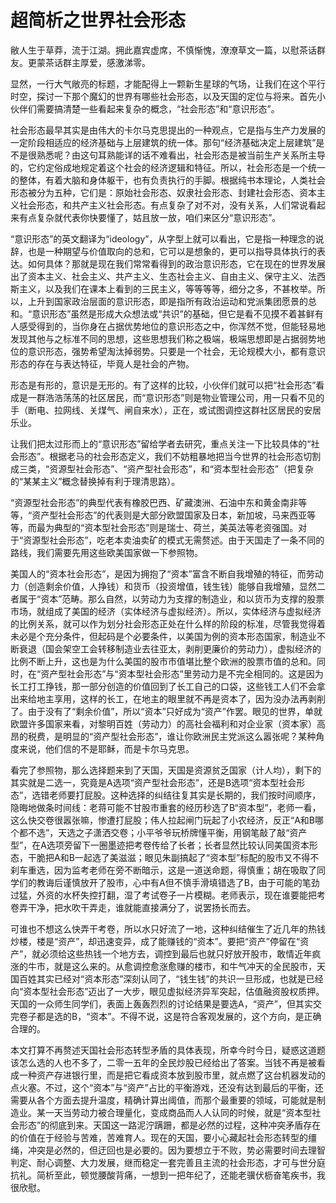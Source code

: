 # 超简析之世界社会形态
[超简析之世界社会形态]: (https://articles.zsxq.com/id_59wzgxa2ws8u.html)
[url]: (https://t.zsxq.com/eUrbEMn)

敝人生于草莽，流于江湖。拥此嘉宾虚席，不慎惭愧，潦潦草文一篇，以慰茶话群友。更蒙茶话群主厚爱，感激涕零。

显然，一行大气敞亮的标题，才能配得上一颗新生星球的气场，让我们在这个平行时空，探讨一下那个魔幻的世界有哪些社会形态，以及天国的定位与将来。首先小伙伴们需要搞清楚一些看起来复杂的概念，“社会形态”和“意识形态”。

社会形态最早其实是由伟大的卡尔马克思提出的一种观点，它是指与生产力发展的一定阶段相适应的经济基础与上层建筑的统一体。那句“经济基础决定上层建筑”是不是很熟悉呢？由这句耳熟能详的话不难看出，社会形态是被当前生产关系所主导的，它约定俗成地规定着这个社会的经济逻辑和特征。所以，社会形态是一个统一的整体，有着大脑和身体躯干，也有负责执行的手脚。根据纯书本理论，人类社会形态被分为五种，它们是：原始社会形态、奴隶社会形态、封建社会形态、资本主义社会形态，和共产主义社会形态。有点复杂了对不对，没有关系，人们常说看起来有点复杂就代表你快要懂了，姑且放一放，咱们来区分“意识形态”。

“意识形态”的英文翻译为“ideology”，从字型上就可以看出，它是指一种理念的说辞，也是一种期望与价值取向的总和，它可以是想象的，更可以指导具体执行的表达。如何具体？那就是现在我们常常看得到的政治意识形态，它在现在的世界发展出了资本主义、社会主义、共产主义、生态社会主义、自由主义、保守主义、法西斯主义，以及我们在课本上看到的三民主义，等等等等，细分之多，不甚枚举。所以，上升到国家政治层面的意识形态，即是指所有政治运动和党派集团愿景的总和。“意识形态”虽然是形成大众想法或“共识”的基础，但它是看不见摸不着甚鲜有人感受得到的，当你身在占据优势地位的意识形态之中，你浑然不觉，但能轻易地发现其他与之标准不同的思想，这些思想我们称之极端，极端思想即是占据弱势地位的意识形态，强势希望淘汰掉弱势。只要是一个社会，无论规模大小，都有意识形态的存在与表达特征，毕竟人是社会的产物。

形态是有形的，意识是无形的。有了这样的比较，小伙伴们就可以把“社会形态”看成是一群浩浩荡荡的社区居民，而“意识形态”则是物业管理公司，用一只看不见的手（断电、拉网线、关煤气、闸自来水），正在，或试图调控这群社区居民的安居乐业。

让我们把太过形而上的“意识形态”留给学者去研究，重点关注一下比较具体的“社会形态”。根据老马的社会形态定义，我们不妨粗暴地把当今世界的社会形态切割成三类，“资源型社会形态”、“资产型社会形态”，和“资本型社会形态”（把复杂的“某某主义”概念替换掉有利于理清思路）。

“资源型社会形态”的典型代表有橡胶巴西、矿藏澳洲、石油中东和黄金南非等等，“资产型社会形态”的代表则是大部分欧盟国家及日本，新加坡，马来西亚等等，而最为典型的“资本型社会形态”则是瑞士、荷兰，美英法等老资强国。对于“资源型社会形态”，吃老本卖油卖矿的模式无需赘述。由于天国走了一条不同的路线，我们需要先用这些欧美国家做一下参照物。

美国人的“资本社会形态”，是因为拥抱了“资本”富含不断自我增殖的特征，而劳动力（创造剩余价值，人挣钱）和货币（投资增值，钱生钱）能够自我增殖，显然二者属于“资本”范畴。那么自然，以劳动力为支撑的制造业，和以货币为支撑的股票市场，就组成了美国的经济（实体经济与虚拟经济）。所以，实体经济与虚拟经济的比例关系，就可以作为划分社会形态正处在什么样的阶段的标准，尽管我觉得着未必是个充分条件，但起码是个必要条件，以美国为例的资本形态国家，制造业不断衰退（国会架空工会转移制造业去往亚太，剥削更廉价的劳动力），虚拟经济的比例不断上升，这也是为什么美国的股市市值堪比整个欧洲的股票市值的总和。同时，在“资产型社会形态”与“资本型社会形态”里劳动力是不完全相同的。这是因为长工打工挣钱，那一部分创造的价值回到了长工自己的口袋，这些钱工人们不会拿出来给地主享用，这样的长工，在地主的眼里就不再是资本了，因为没办法再剥削了。由于没有了“剩余价值”，所以“资本”只好成为“资产”作罢。眼见的世界，单就欧盟许多国家来看，对黎明百姓（劳动力）的高社会福利和对企业家（资本家）高昂的税费，是明显的“资产型社会形态”，谁让你欧洲民主党派这么嚣张呢？某种角度来说，他们信的不是耶稣，而是卡尔马克思。

看完了参照物，那么选择题来到了天国，天国是资源贫乏国家（计人均），剩下的其实就是二选一，究竟是A选项“资产型社会形态”，还是B选项“资本型社会形态”，选错老师要打屁股。这种选择的纠结往复其实是长期的，我们按时间顺序，隐晦地做条时间线：老蒋可能不甘股市重套的经历秒选了B“资本型”，老师一看，这么快交卷很嚣张嘛，惨遭打屁股；伟人拉起闸门玩起了小农经济，反正“A和B哪个都不选”，天选之子潇洒交卷；小平爷爷玩桥牌懂平衡，用钢笔敲了敲“资产型”，在A选项旁留下一圈墨迹把考卷传给了长者；长者显然比较认同美国资本形态，干脆把A和B一起选了美滋滋；眼见朱副搞起了“资本型”标配的股市又不得不刹车重选，因为监考老师在旁不断暗示，这是一道送命题，得慎重；胡在吸取了同学们的教诲后谨慎放开了股市，心中有A但不慎手滑填错选了B，由于可能的笔劲过猛，外资的水杯失控打翻，湿了考试卷子一片模糊。老师表示，现在谁要能把考卷弄干净，把水吹干弄走，谁就能直接满分了，说罢扬长而去。

可谁也不想这么快弄干考卷，所以水只好流了一地，这种纠结催生了近几年的热钱炒楼，楼是“资产”，却迅速变异，成了能赚钱的“资本”。要把“资产”停留在“资产”，就必须给这些热钱一个地方去，调控到最后也就只好放开股市，敢情近年疯涨的牛市，就是这么来的。从愈调控愈涨愈赚的楼市，和牛气冲天的全民股市，天国百姓其实已经对“资本形态”深刻认同了，“钱生钱”的共识一旦形成，也就是已经向“资本型社会形态”迈出了一大步，眼见虚拟经济异军突起，估值融资股权质押。天国的一众师生同学们，表面上轰轰烈烈的讨论结果是要选A，“资产”，但其实交完卷子都是选的B，“资本”。不得不说，这是符合客观发展的，这个方向，是正确合理的。

本文打算不再赘述天国社会形态转型矛盾的具体表现，所幸今时今日，疑惑这道题该怎么选的人也不多了，二零一五年的全民炒股已经给出了答案。当钱不再是被看成一种资产存进银行里，而是把它看成资本放到股市里，就点燃了这台机器发动的点火塞。不过，这个“资本”与“资产”占比的平衡游戏，还没有达到最后的平衡，还需要从各个方面去提升温度，精确计算出阈值，而那个最重要的领域，可能就是制造业。某一天当劳动力被合理量化，变成商品而人人认同的时候，就是“资本型社会形态”的彻底到来。天国这一路泥泞蹒跚，都是必然的过程，这种冲突矛盾存在的价值在于经验与苦难，苦难育人。现在的天国，要小心藏起社会形态转型的缰绳，冲突是必然的，但迂回也是必要的。因为要想立于不败，势必需要时间去理智判定、耐心调整、大力发展，继而稳定一套完善且主流的社会形态，才可与世分庭抗礼。简析至此，顿觉腰酸背痛，一想到一把年纪了，还能老骥伏枥奋笔疾书，我很欣慰。